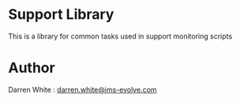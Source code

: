 # Support Library
This is a library for common tasks used in support monitoring scripts

# Author
Darren White : darren.white@ims-evolve.com

